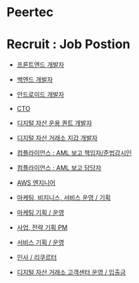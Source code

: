 # Peertec


# Recruit : Job Postion

* <a href="https://peertec.com/wp-content/uploads/2021/07/front-end-scaled.jpg">프론트엔드 개발자</a>

* <a href="https://peertec.com/wp-content/uploads/2021/07/back-end-scaled.jpg">백엔드 개발자</a>

* <a href="https://peertec.com/wp-content/uploads/2021/07/android-dev-scaled.jpg">안드로이드 개발자</a>

* <a href="https://peertec.com/wp-content/uploads/2021/07/cto-scaled.jpg">CTO</a>

* <a href="https://peertec.com/wp-content/uploads/2021/07/quant-dev-scaled.jpg">디지털 자산 운용 퀀트 개발자</a>

* <a href="https://peertec.com/wp-content/uploads/2021/07/wallet-dev-scaled.jpg">디지털 자산 거래소 지갑 개발자</a>

* <a href="https://peertec.com/wp-content/uploads/2021/07/compliance_01-scaled.jpg">컴플라이언스 : AML 보고 책임자/준법감시인</a>

* <a href="https://peertec.com/wp-content/uploads/2021/07/compliance-scaled.jpg">컴플라이언스 : AML 보고 담당자</a>

* <a href="https://peertec.com/wp-content/uploads/2021/07/aws-engineer-scaled.jpg">AWS 엔지니어</a>

* <a href="https://peertec.com/wp-content/uploads/2021/07/marketing-biz-scaled.jpg">마케팅, 비지니스, 서비스 운영 / 기획</a>

* <a href="https://peertec.com/wp-content/uploads/2021/07/marketing-pd-scaled.jpg">마케팅 기획 / 운영</a>

* <a href="https://peertec.com/wp-content/uploads/2021/07/pm-scaled.jpg">사업, 전략 기획 PM</a>

* <a href="https://peertec.com/wp-content/uploads/2021/07/service-pd-scaled.jpg">서비스 기획 / 운영</a>

* <a href="https://peertec.com/wp-content/uploads/2021/07/hr-scaled.jpg">인사 / 리쿠르터</a>

* <a href="https://peertec.com/wp-content/uploads/2021/07/shd-scaled.jpg">디지털 자산 거래소 고객센터 운영 / 입출금</a>

<!--* <a href=""></a>

* <a href=""></a>-->


